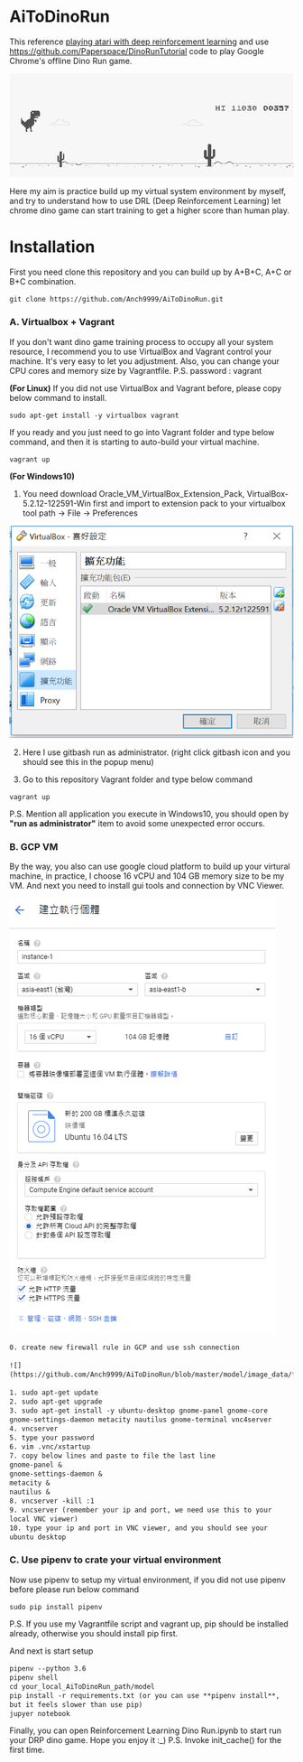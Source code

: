 # AiToDinoRun

This reference [playing atari with deep reinforcement learning](https://www.cs.toronto.edu/~vmnih/docs/dqn.pdf)
and use https://github.com/Paperspace/DinoRunTutorial code to play Google Chrome's offline Dino Run game.

![](https://github.com/Anch9999/AiToDinoRun/blob/master/model/image_data/training_dinorun.gif)

Here my aim is practice build up my virtual system environment by myself, and try to understand how to use DRL (Deep Reinforcement Learning) let chrome dino game can start training to get a higher score than human play.

# Installation

First you need clone this repository and you can build up by A+B+C, A+C or B+C combination.

```shell=
git clone https://github.com/Anch9999/AiToDinoRun.git
```

### A. Virtualbox + Vagrant
If you don't want dino game training process to occupy all your system resource, I recommend you to use VirtualBox and Vagrant control
your machine. It's very easy to let you adjustment. Also, you can change your CPU cores and memory size by Vagrantfile.
P.S. password : vagrant

**(For Linux)**
If you did not use VirtualBox and Vagrant before, please copy below command to install.

```shell=
sudo apt-get install -y virtualbox vagrant
```

If you ready and you just need to go into Vagrant folder and type below command, and then it is starting to auto-build your virtual machine.
```shell=
vagrant up
```

**(For Windows10)**
1. You need download Oracle_VM_VirtualBox_Extension_Pack, VirtualBox-5.2.12-122591-Win first
and import to extension pack to your virtualbox tool
path -> File -> Preferences

![](https://github.com/Anch9999/AiToDinoRun/blob/master/model/image_data/windowplugin.PNG)

2. Here I use gitbash run as administrator. (right click gitbash icon and you should see this in the popup menu)

3. Go to this repository Vagrant folder and type below command
```shell=
vagrant up
```
P.S. Mention all application you execute in Windows10, you should open by **"run as administrator"** item to avoid some unexpected  error occurs.

### B. GCP VM
By the way, you also can use google cloud platform to build up your virtural machine, in practice, I choose 16 vCPU and 104 GB memory size to be my VM. And next you need to install gui tools and connection by VNC Viewer.

![](https://github.com/Anch9999/AiToDinoRun/blob/master/model/image_data/gcp.PNG)

```shell=
0. create new firewall rule in GCP and use ssh connection

![](https://github.com/Anch9999/AiToDinoRun/blob/master/model/image_data/firewall.PNG)

1. sudo apt-get update
2. sudo apt-get upgrade
3. sudo apt-get install -y ubuntu-desktop gnome-panel gnome-core gnome-settings-daemon metacity nautilus gnome-terminal vnc4server
4. vncserver
5. type your password
6. vim .vnc/xstartup
7. copy below lines and paste to file the last line
gnome-panel &
gnome-settings-daemon &
metacity &
nautilus &
8. vncserver -kill :1
9. vncserver (remember your ip and port, we need use this to your local VNC viewer)
10. type your ip and port in VNC viewer, and you should see your ubuntu desktop
```

### C. Use pipenv to crate your virtual environment
Now use pipenv to setup my virtual environment, if you did not use pipenv before please run below command
```shell=
sudo pip install pipenv
```
P.S. If you use my Vagrantfile script and vagrant up, pip should be installed already, otherwise you should install pip first.

And next is start setup
```shell=
pipenv --python 3.6
pipenv shell
cd your_local_AiToDinoRun_path/model
pip install -r requirements.txt (or you can use **pipenv install**, but it feels slower than use pip)
jupyer notebook
```

Finally, you can open Reinforcement Learning Dino Run.ipynb to start run your DRP dino game.
Hope you enjoy it :_)
P.S. Invoke init_cache() for the first time.

